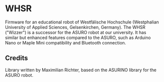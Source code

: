 # WHSR
Firmware for an educational robot of Westfälische Hochschule (Westphalian University of Applied Sciences, Gelsenkirchen, Germany). The WHSR ("Wizzer") is a successor for the ASURO robot at our university. It has similar but enhanced features compared to the ASURO, such as Arduino Nano or Maple Mini compatibility and Bluetooth connection.

## Credits

Library written by Maximilian Richter, based on the ASURINO library for the ASURO robot.
